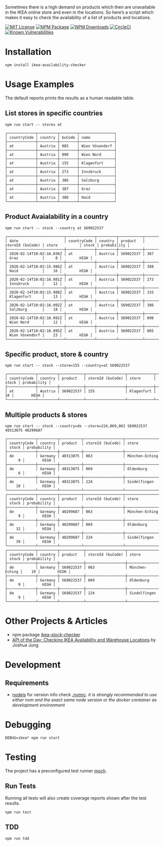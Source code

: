 Sometimes there is a high demand on products which then are unavailable in the IKEA online store and even in the locations. So here’s a script which makes it easy to check the availability of a list of products and locations.

[![MIT License](https://badges.frapsoft.com/os/mit/mit.svg?v=102)](https://github.com/ellerbrock/open-source-badge/)
[![NPM Package](https://badge.fury.io/js/ikea-availability-checker.svg)](https://www.npmjs.com/package/ikea-availability-checker)
[![NPM Downloads](https://img.shields.io/npm/dt/ikea-availability-checker.svg)](https://www.npmjs.com/package/ikea-availability-checker)
[![CircleCI](https://circleci.com/gh/Ephigenia/ikea-availability-checker.svg?style=svg&circle-token=1907356b3e852337a9e5f96d9b99ef1942c4ffa2)](https://circleci.com/gh/Ephigenia/ikea-availability-checker)
[![Known Vulnerabilities](https://snyk.io/test/github/ephigenia/ikea-availability-checker/badge.svg)](https://snyk.io/test/github/ephigenia/ikea-availability-checker)


Installation
================================================================================

    npm install ikea-availability-checker


Usage Examples
================================================================================
The default reports prints the results as a human readable table.

## List stores in specific countries

    npm run start -- stores at

    ┌─────────────┬─────────┬────────┬────────────────┐
    │ countryCode │ country │ buCode │ name           │
    ├─────────────┼─────────┼────────┼────────────────┤
    │ at          │ Austria │ 085    │ Wien Vösendorf │
    ├─────────────┼─────────┼────────┼────────────────┤
    │ at          │ Austria │ 090    │ Wien Nord      │
    ├─────────────┼─────────┼────────┼────────────────┤
    │ at          │ Austria │ 155    │ Klagenfurt     │
    ├─────────────┼─────────┼────────┼────────────────┤
    │ at          │ Austria │ 273    │ Innsbruck      │
    ├─────────────┼─────────┼────────┼────────────────┤
    │ at          │ Austria │ 386    │ Salzburg       │
    ├─────────────┼─────────┼────────┼────────────────┤
    │ at          │ Austria │ 387    │ Graz           │
    ├─────────────┼─────────┼────────┼────────────────┤
    │ at          │ Austria │ 388    │ Haid           │
    └─────────────┴─────────┴────────┴────────────────┘


## Product Avaialability in a country

    npm run start -- stock --country at S69022537

    ┌──────────────────────────┬─────────────┬─────────┬───────────┬──────────────────┬────────────────┬───────┬─────────────┐
    │ date                     │ countryCode │ country │ product   │ storeId (buCode) │ store          │ stock │ probability │
    ├──────────────────────────┼─────────────┼─────────┼───────────┼──────────────────┼────────────────┼───────┼─────────────┤
    │ 2020-02-14T10:02:16.036Z │ at          │ Austria │ S69022537 │ 387              │ Graz           │     8 │        HIGH │
    ├──────────────────────────┼─────────────┼─────────┼───────────┼──────────────────┼────────────────┼───────┼─────────────┤
    │ 2020-02-14T10:02:15.986Z │ at          │ Austria │ S69022537 │ 388              │ Haid           │    16 │        HIGH │
    ├──────────────────────────┼─────────────┼─────────┼───────────┼──────────────────┼────────────────┼───────┼─────────────┤
    │ 2020-02-14T10:02:16.081Z │ at          │ Austria │ S69022537 │ 273              │ Innsbruck      │    12 │        HIGH │
    ├──────────────────────────┼─────────────┼─────────┼───────────┼──────────────────┼────────────────┼───────┼─────────────┤
    │ 2020-02-14T10:02:15.988Z │ at          │ Austria │ S69022537 │ 155              │ Klagenfurt     │    13 │        HIGH │
    ├──────────────────────────┼─────────────┼─────────┼───────────┼──────────────────┼────────────────┼───────┼─────────────┤
    │ 2020-02-14T10:02:16.092Z │ at          │ Austria │ S69022537 │ 386              │ Salzburg       │    18 │        HIGH │
    ├──────────────────────────┼─────────────┼─────────┼───────────┼──────────────────┼────────────────┼───────┼─────────────┤
    │ 2020-02-14T10:02:16.092Z │ at          │ Austria │ S69022537 │ 090              │ Wien Nord      │    12 │        HIGH │
    ├──────────────────────────┼─────────────┼─────────┼───────────┼──────────────────┼────────────────┼───────┼─────────────┤
    │ 2020-02-14T10:02:16.095Z │ at          │ Austria │ S69022537 │ 085              │ Wien Vösendorf │    23 │        HIGH │
    └──────────────────────────┴─────────────┴─────────┴───────────┴──────────────────┴────────────────┴───────┴─────────────┘


## Specific product, store & country

    npm run start -- stock --store=155 --country=at S69022537

    ┌─────────────┬─────────┬───────────┬──────────────────┬────────────┬───────┬─────────────┐
    │ countryCode │ country │ product   │ storeId (buCode) │ store      │ stock │ probability │
    ├─────────────┼─────────┼───────────┼──────────────────┼────────────┼───────┼─────────────┤
    │ at          │ Austria │ S69022537 │ 155              │ Klagenfurt │    10 │        HIGH │
    └─────────────┴─────────┴───────────┴──────────────────┴────────────┴───────┴─────────────┘


## Multiple products & stores

    npm run start -- stock --country=de --store=224,069,063 S69022537 40313075 40299687

    ┌─────────────┬─────────┬──────────┬──────────────────┬────────────────┬───────┬─────────────┐
    │ countryCode │ country │ product  │ storeId (buCode) │ store          │ stock │ probability │
    ├─────────────┼─────────┼──────────┼──────────────────┼────────────────┼───────┼─────────────┤
    │ de          │ Germany │ 40313075 │ 063              │ München-Eching │     9 │        HIGH │
    ├─────────────┼─────────┼──────────┼──────────────────┼────────────────┼───────┼─────────────┤
    │ de          │ Germany │ 40313075 │ 069              │ Oldenburg      │     6 │        HIGH │
    ├─────────────┼─────────┼──────────┼──────────────────┼────────────────┼───────┼─────────────┤
    │ de          │ Germany │ 40313075 │ 224              │ Sindelfingen   │    10 │        HIGH │
    └─────────────┴─────────┴──────────┴──────────────────┴────────────────┴───────┴─────────────┘
    ┌─────────────┬─────────┬──────────┬──────────────────┬────────────────┬───────┬─────────────┐
    │ countryCode │ country │ product  │ storeId (buCode) │ store          │ stock │ probability │
    ├─────────────┼─────────┼──────────┼──────────────────┼────────────────┼───────┼─────────────┤
    │ de          │ Germany │ 40299687 │ 063              │ München-Eching │     9 │        HIGH │
    ├─────────────┼─────────┼──────────┼──────────────────┼────────────────┼───────┼─────────────┤
    │ de          │ Germany │ 40299687 │ 069              │ Oldenburg      │    32 │        HIGH │
    ├─────────────┼─────────┼──────────┼──────────────────┼────────────────┼───────┼─────────────┤
    │ de          │ Germany │ 40299687 │ 224              │ Sindelfingen   │    39 │        HIGH │
    └─────────────┴─────────┴──────────┴──────────────────┴────────────────┴───────┴─────────────┘
    ┌─────────────┬─────────┬───────────┬──────────────────┬────────────────┬───────┬─────────────┐
    │ countryCode │ country │ product   │ storeId (buCode) │ store          │ stock │ probability │
    ├─────────────┼─────────┼───────────┼──────────────────┼────────────────┼───────┼─────────────┤
    │ de          │ Germany │ S69022537 │ 063              │ München-Eching │    19 │        HIGH │
    ├─────────────┼─────────┼───────────┼──────────────────┼────────────────┼───────┼─────────────┤
    │ de          │ Germany │ S69022537 │ 069              │ Oldenburg      │     9 │        HIGH │
    ├─────────────┼─────────┼───────────┼──────────────────┼────────────────┼───────┼─────────────┤
    │ de          │ Germany │ S69022537 │ 224              │ Sindelfingen   │     9 │        HIGH │
    └─────────────┴─────────┴───────────┴──────────────────┴────────────────┴───────┴─────────────┘

Other Projects & Articles
================================================================================

* npm package [ikea-stock-checker](https://www.npmjs.com/package/ikea-stock-checker)
* [API of the Day: Checking IKEA Availability and Warehouse Locations]( https://medium.com/@JoshuaAJung/api-of-the-day-ikea-availability-checks-8678794a9b52) by Joshua Jung


Development
================================================================================

## Requirements

- [nodejs](https://nodejs.org) for version info check [.nvmrc](./.nvmrc).
*it is strongly recommended to use either nvm and the exact same node version or the docker container as development environment*


Debugging
================================================================================

    DEBUG=ikea* npm run start


Testing
================================================================================

The project has a preconfigured test runner [moch](https://mochajs.org/).

## Run Tests

Running all tests will also create coverage reports shown after the test results.

    npm run test

## TDD

    npm run tdd
